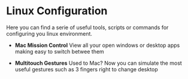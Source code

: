 # Linux Configuration

Here you can find a serie of useful tools, scripts or commands for configuring you linux environment.

- **Mac Mission Control**
    View all your open windows or desktop apps making easy to switch betwee them

- **Multitouch Gestures**
    Used to Mac? Now you can simulate the most useful gestures such as 3 fingers right to change desktop 
